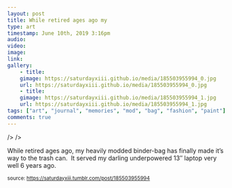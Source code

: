 ```yaml
---
layout: post
title: While retired ages ago my
type: art
timestamp: June 10th, 2019 3:16pm
audio: 
video: 
image: 
link: 
gallery:
	- title: 
	gimage: https://saturdayxiii.github.io/media/185503955994_0.jpg
	url: https://saturdayxiii.github.io/media/185503955994_0.jpg
	- title: 
	gimage: https://saturdayxiii.github.io/media/185503955994_1.jpg
	url: https://saturdayxiii.github.io/media/185503955994_1.jpg
tags: ["art", "journal", "memories", "mod", "bag", "fashion", "paint"]
comments: true
---
```


 />
 />
        
While retired ages ago, my heavily modded binder-bag has finally made it’s way to the trash can.  It served my darling underpowered 13″ laptop very well 6 years ago.
 
  
<small>source: https://saturdayxiii.tumblr.com/post/185503955994</small>
